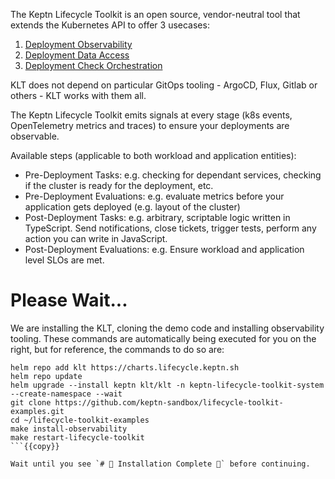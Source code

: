 
The Keptn Lifecycle Toolkit is an open source, vendor-neutral tool that extends the Kubernetes API to offer 3 usecases:

1. [Deployment Observability](https://lifecycle.keptn.sh/#deployment-observability)
2. [Deployment Data Access](https://lifecycle.keptn.sh/#data-access)
3. [Deployment Check Orchestration](https://lifecycle.keptn.sh/#deployment-check-orchestration)

KLT does not depend on particular GitOps tooling - ArgoCD, Flux, Gitlab or others - KLT works with them all.

The Keptn Lifecycle Toolkit emits signals at every stage (k8s events, OpenTelemetry metrics and traces) to ensure your deployments are observable.

Available steps (applicable to both workload and application entities):

- Pre-Deployment Tasks: e.g. checking for dependant services, checking if the cluster is ready for the deployment, etc.
- Pre-Deployment Evaluations: e.g. evaluate metrics before your application gets deployed (e.g. layout of the cluster)
- Post-Deployment Tasks: e.g. arbitrary, scriptable logic written in TypeScript. Send notifications, close tickets, trigger tests, perform any action you can write in JavaScript.
- Post-Deployment Evaluations: e.g. Ensure workload and application level SLOs are met.

# Please Wait...

We are installing the KLT, cloning the demo code and installing observability tooling. These commands are automatically being executed for you on the right, but for reference, the commands to do so are:

```
helm repo add klt https://charts.lifecycle.keptn.sh
helm repo update
helm upgrade --install keptn klt/klt -n keptn-lifecycle-toolkit-system --create-namespace --wait
git clone https://github.com/keptn-sandbox/lifecycle-toolkit-examples.git
cd ~/lifecycle-toolkit-examples
make install-observability
make restart-lifecycle-toolkit
```{{copy}}

Wait until you see `# 🎉 Installation Complete 🎉` before continuing.